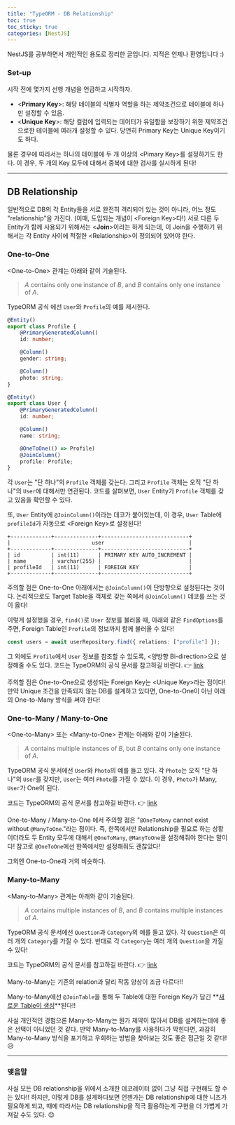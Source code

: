 ```yaml
---
title: "TypeORM - DB Relationship"
toc: true
toc_sticky: true
categories: [NestJS]
---
```


NestJS를 공부하면서 개인적인 용도로 정리한 글입니다. 지적은 언제나 환영입니다 :)

### Set-up

시작 전에 몇가지 선행 개념을 언급하고 시작하자.

- \<**Primary Key**\>: 해당 테이블의 식별자 역할을 하는 제약조건으로 테이블에 하나만 설정할 수 있음.
- \<**Unique Key**\>: 해당 컬럼에 입력되는 데이터가 유일함을 보장하기 위한 제약조건으로한 테이블에 여러개 설정할 수 있다. 당연히 Primary Key는 Unique Key이기도 하다.

물론 경우에 따라서는 하나의 테이블에 두 개 이상의 \<Pimary Key\>를 설정하기도 한다. 이 경우, 두 개의 Key 모두에 대해서 중복에 대한 검사를 실시하게 된다!


<hr/>

## DB Relationship

일반적으로 DB의 각 Entity들을 서로 완전히 격리되어 있는 것이 아니라, 어느 정도 "relationship"을 가진다. (이때, 도입되는 개념이 \<Foreign Key\>다!) 서로 다른 두 Entity가 함께 사용되기 위해서는 \<**Join**\>이라는 하게 되는데, 이 Join을 수행하기 위해서는 각 Entity 사이에 적절한 \<Relationship\>이 정의되어 있어야 한다.

### One-to-One

\<One-to-One\> 관계는 아래와 같이 기술된다.

> $A$ contains only one instance of $B$, and $B$ contains only one instance of $A$.

TypeORM 공식 에선 `User`와 `Profile`의 예를 제시한다.

``` ts
@Entity()
export class Profile {
    @PrimaryGeneratedColumn()
    id: number;

    @Column()
    gender: string;

    @Column()
    photo: string;
}
```

``` ts
@Entity()
export class User {
    @PrimaryGeneratedColumn()
    id: number;

    @Column()
    name: string;

    @OneToOne(() => Profile)
    @JoinColumn()
    profile: Profile;
}
```

각 `User`는 "단 하나"의 `Profile` 객체를 갖는다. 그리고 `Profile` 객체는 오직 "단 하나"의 `User`에 대해서만 연관된다. 코드를 살펴보면, `User` Entity가 `Profile` 객체를 갖고 있음을 확인할 수 있다.

또, `User` Entity에 `@JoinColumn()`이라는 데코가 붙어있는데, 이 경우, `User` Table에 `profileId`가 자동으로 \<Foreign Key\>로 설정된다!

```
+-------------+--------------+----------------------------+
|                          user                           |
+-------------+--------------+----------------------------+
| id          | int(11)      | PRIMARY KEY AUTO_INCREMENT |
| name        | varchar(255) |                            |
| profileId   | int(11)      | FOREIGN KEY                |
+-------------+--------------+----------------------------+
```

주의할 점은 One-to-One 아래에서는 `@JoinColumn()`이 단방향으로 설정된다는 것이다. 논리적으로도 Target Table을 객체로 갖는 쪽에서 `@JoinColumn()` 데코를 쓰는 것이 옳다!

이렇게 설정했을 경우, `find()`로 `User` 정보를 불러올 때, 아래와 같은 `FindOptions`를 주면, Foreign Table인 `Profile`의 정보까지 함께 불러올 수 있다!

``` ts
const users = await userRepository.find({ relations: ["profile"] });
```

그 외에도 `Profile`에서 `User` 정보를 참조할 수 있도록, \<양방향 Bi-direction\>으로 설정해줄 수도 있다. 코드는 TypeORM의 공식 문서를 참고하길 바란다. 👉 [link](https://typeorm.io/#/one-to-one-relations/)

주의할 점은 One-to-One으로 생성되는 Foreign Key는 \<Unique Key\>라는 점이다! 만약 Unique 조건을 만족되지 않는 DB를 설계하고 있다면, One-to-One이 아닌 아래의 One-to-Many 방식을 써야 한다!

### One-to-Many / Many-to-One

\<One-to-Many\> 또는 \<Many-to-One\> 관계는 아래와 같이 기술된다.

> $A$ contains multiple instances of $B$, but $B$ contains only one instance of $A$.

TypeORM 공식 문서에선 `User`와 `Photo`의 예를 들고 있다. 각 `Photo`는 오직 "단 하나"의 `User`를 갖지만, `User`는 여러 `Photo`를 가질 수 있다. 이 경우, `Photo`가 Many, `User`가 One이 된다.

코드는 TypeORM의 공식 문서를 참고하길 바란다. 👉 [link](https://typeorm.io/#/many-to-one-one-to-many-relations)

One-to-Many / Many-to-One 에서 주의할 점은 "`@OneToMany` cannot exist without `@ManyToOne`."라는 점이다. 즉, 한쪽에서만 Relationship을 필요로 하는 상황이더라도 두 Entity 모두에 대해서 `@OneToMany`, `@ManyToOne`을 설정해줘야 한다는 말이다! 참고로 `@OneToOne`에선 한쪽에서만 설정해줘도 괜찮았다!

그외엔 One-to-One과 거의 비슷하다.

### Many-to-Many

\<Many-to-Many\> 관계는 아래와 같이 기술된다.

> $A$ contains multiple instances of $B$, and $B$ contains multiple instances of $A$.

TypeORM 공식 문서에선 `Question`과 `Category`의 예를 들고 있다. 각 `Question`은 여러 개의 `Category`를 가질 수 있다. 반대로 각 `Category`는 여러 개의 `Question`을 가질 수 있다!

코드는 TypeORM의 공식 문서를 참고하길 바란다. 👉 [link](https://typeorm.io/#/many-to-many-relations)

Many-to-Many는 기존의 relation과 달리 작동 양상이 조금 다르다!!

Many-to-Many에선 `@JoinTable`을 통해 두 Table에 대한 Foreign Key가 담긴 **<u>새로운 Table이 생성</u>**된다!!

사실 개인적인 경험으론 Many-to-Many는 뭔가 제약이 많아서 DB를 설계하는데에 좋은 선택이 아니었던 것 같다. 만약 Many-to-Many를 사용하다가 막힌다면, 과감히 Many-to-Many 방식을 포기하고 우회하는 방법을 찾아보는 것도 좋은 접근일 것 같다! 😥

<hr/>

### 맺음말

사실 모든 DB relationship을 위에서 소개한 데코레이터 없이 그냥 직접 구현해도 할 수는 있다!! 하지만, 이렇게 DB를 설계하다보면 언젠가는 DB relationship에 대한 니즈가 필요하게 되고, 때에 따라서는 DB relationship을 적극 활용하는게 구현을 더 가볍게 가져갈 수도 있다. 😊
